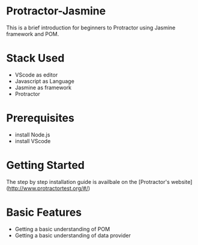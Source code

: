 # Protractor-Jasmine
This is a brief introduction for beginners to Protractor using Jasmine framework and POM.

# Stack Used 
- VScode as editor
- Javascript as Language
- Jasmine as framework
- Protractor

# Prerequisites
- install Node.js
- install VScode

# Getting Started

The step by step installation guide is availbale on the [Protractor's website]
(http://www.protractortest.org/#/)

# Basic Features 
- Getting a basic understanding of POM
- Getting a basic understanding of data provider
 
